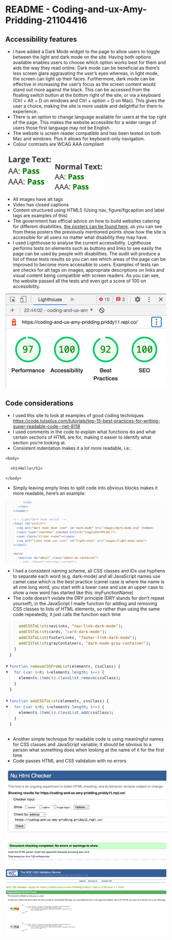# README - Coding-and-ux-Amy-Pridding-21104416 

## **Accessibility features**
- I have added a Dark Mode widget to the page to allow users to toggle between the light and dark mode on the site. Having both options available enables users to choose which option works best for them and aids the way they read online. Dark mode can be beneficial as there’s less screen glare aggravating the user’s eyes whereas, in light mode, the screen can light up their faces. Furthermore, dark mode can be effective in increasing the user’s focus as the screen content would stand out more against the black. This can be accessed from the floating switch button at the bottom right of the site, or via a keyboard (Ctrl + Alt + D on windows and Ctrl + option + D on Mac). This gives the user a choice, making the site is more usable and delightful for them to experience.
- There is an option to change language available for users at the top right of the page. This makes the website accessible for a wider range of users those first language may not be English. 
- The website is screen reader compatible and has been tested on both Mac and windows. Plus it allows for keyboard-only navigation. 
- Colour contrasts are WCAG AAA compliant

![Large text WCAG AAA compliant](https://github.com/priddy11/Coding-and-ux-Amy-Pridding-21104416/blob/main/README-images/Large-text.png) ![Normal text WCAG AAA compliant](https://github.com/priddy11/Coding-and-ux-Amy-Pridding-21104416/blob/main/README-images/Normal-text.png)
- All images have alt tags
- Video has closed captions
- Content structured using HTML5 (Using nav, figure/figcaption and label tags are examples of this)
- The government has official advice on how to build websites catering for different disabilities, [the posters can be found here](https://github.com/UKHomeOffice/posters/blob/master/accessibility/dos-donts/posters_en-UK/accessibility-posters-set.pdf), as you can see from these posters the previously mentioned points show how the site is accessible for all users no matter what disability they may have. 
- I used Lighthouse to analyse the current accessibility. Lighthouse performs tests on elements such as buttons and links to see easily the page can be used by people with disabilities. The audit will produce a list of these tests results so you can see which areas of the page can be improved to become more accessible to users. Examples of tests ran are checks for alt tags on images, appropriate descriptions on links and visual content being compatible with screen readers. As you can see, the website passed all the tests and even got a score of 100 on accessibility.

![Lighthouse generated report](https://github.com/priddy11/Coding-and-ux-Amy-Pridding-21104416/blob/main/README-images/Lighthouse.png)

## **Code considerations**
- I used this site to look at examples of good coding techniques https://code.tutsplus.com/tutorials/top-15-best-practices-for-writing-super-readable-code--net-8118
- I used comments in the code to explain what functions do and what certain sections of HTML are for, making it easier to identify what section you’re looking at.
- Consistent indentation makes it a lot more readable, i.e.:

`<body>`

&nbsp;&nbsp;&nbsp;&nbsp;`<h1>Hello</h1>`

`</body>`

- Simply leaving empty lines to split code into obvious blocks makes it more readable, here’s an example:

![Code split into blocks](https://github.com/priddy11/Coding-and-ux-Amy-Pridding-21104416/blob/main/README-images/code-blocks.png)
- I had a consistent naming scheme, all CSS classes and IDs use hyphens to separate each word (e.g. dark-mode) and all JavaScript names use camel case which is the best practice (camel case is where the name is all one long word, you start with a lower case and use an upper case to show a new word has started like this: myFunctionName)
- The code doesn’t violate the DRY principle (DRY stands for don’t repeat yourself), in the JavaScript I made function for adding and removing CSS classes to lists of HTML elements, so rather than using the same code repeatedly, it just calls the function each time 

![JavaScript DRY principle](https://github.com/priddy11/Coding-and-ux-Amy-Pridding-21104416/blob/main/README-images/code-DRY-principle.png)
- Another simple technique for readable code is using meaningful names for CSS classes and JavaScript variable, it should be obvious to a person what something does when looking at the name of it for the first time
- Code passes HTML and CSS validation with no errors

![Website passing HTML validator](https://github.com/priddy11/Coding-and-ux-Amy-Pridding-21104416/blob/main/README-images/HTML-checker.png)

![Website passing CSS validator](https://github.com/priddy11/Coding-and-ux-Amy-Pridding-21104416/blob/main/README-images/CSS-checker.png)
